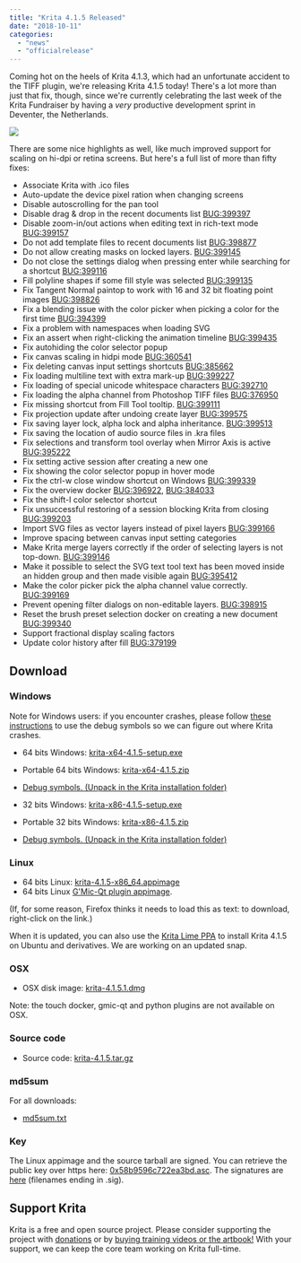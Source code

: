 ```yaml
---
title: "Krita 4.1.5 Released"
date: "2018-10-11"
categories: 
  - "news"
  - "officialrelease"
---
```


Coming hot on the heels of Krita 4.1.3, which had an unfortunate accident to the TIFF plugin, we're releasing Krita 4.1.5 today! There's a lot more than just that fix, though, since we're currently celebrating the last week of the Krita Fundraiser by having a _very_ productive development sprint in Deventer, the Netherlands.

[![](/images/posts/2018/2018-fundraiser-hero2.png)](https://krita.org)

There are some nice highlights as well, like much improved support for scaling on hi-dpi or retina screens. But here's a full list of more than fifty fixes:

- Associate Krita with .ico files
- Auto-update the device pixel ration when changing screens
- Disable autoscrolling for the pan tool
- Disable drag & drop in the recent documents list [BUG:399397](https://bugs.kde.org/show_bug.cgi?id=399397)
- Disable zoom-in/out actions when editing text in rich-text mode [BUG:399157](https://bugs.kde.org/show_bug.cgi?id=399157)
- Do not add template files to recent documents list [BUG:398877](https://bugs.kde.org/show_bug.cgi?id=398877)
- Do not allow creating masks on locked layers. [BUG:399145](https://bugs.kde.org/show_bug.cgi?id=399145)
- Do not close the settings dialog when pressing enter while searching for a shortcut [BUG:399116](https://bugs.kde.org/show_bug.cgi?id=399116)
- Fill polyline shapes if some fill style was selected [BUG:399135](https://bugs.kde.org/show_bug.cgi?id=399135)
- Fix Tangent Normal paintop to work with 16 and 32 bit floating point images [BUG:398826](https://bugs.kde.org/show_bug.cgi?id=398826)
- Fix a blending issue with the color picker when picking a color for the first time [BUG:394399](http://394399)
- Fix a problem with namespaces when loading SVG
- Fix an assert when right-clicking the animation timeline [BUG:399435](https://bugs.kde.org/show_bug.cgi?id=399435)
- Fix autohiding the color selector popup
- Fix canvas scaling in hidpi mode [BUG:360541](https://bugs.kde.org/show_bug.cgi?id=360541)
- Fix deleting canvas input settings shortcuts [BUG:385662](https://bugs.kde.org/show_bug.cgi?id=385662)
- Fix loading multiline text with extra mark-up [BUG:399227](https://bugs.kde.org/show_bug.cgi?id=399227)
- Fix loading of special unicode whitespace characters [BUG:392710](https://bugs.kde.org/show_bug.cgi?id=392710)
- Fix loading the alpha channel from Photoshop TIFF files [BUG:376950](https://bugs.kde.org/show_bug.cgi?id=376950)
- Fix missing shortcut from Fill Tool tooltip. [BUG:399111](https://bugs.kde.org/show_bug.cgi?id=399111)
- Fix projection update after undoing create layer [BUG:399575](https://bugs.kde.org/show_bug.cgi?id=399575)
- Fix saving layer lock, alpha lock and alpha inheritance. [BUG:399513](https://bugs.kde.org/show_bug.cgi?id=399513)
- Fix saving the location of audio source files in .kra files
- Fix selections and transform tool overlay when Mirror Axis is active [BUG:395222](https://bugs.kde.org/show_bug.cgi?id=395222)
- Fix setting active session after creating a new one
- Fix showing the color selector popup in hover mode
- Fix the ctrl-w close window shortcut on Windows [BUG:399339](https://bugs.kde.org/show_bug.cgi?id=399339)
- Fix the overview docker [BUG:396922](https://bugs.kde.org/show_bug.cgi?id=396922), [BUG:384033](https://bugs.kde.org/show_bug.cgi?id=384033)
- Fix the shift-I color selector shortcut
- Fix unsuccessful restoring of a session blocking Krita from closing [BUG:399203](https://bugs.kde.org/show_bug.cgi?id=399203)
- Import SVG files as vector layers instead of pixel layers [BUG:399166](https://bugs.kde.org/show_bug.cgi?id=399166)
- Improve spacing between canvas input setting categories
- Make Krita merge layers correctly if the order of selecting layers is not top-down. [BUG:399146](https://bugs.kde.org/show_bug.cgi?id=399146)
- Make it possible to select the SVG text tool text has been moved inside an hidden group and then made visible again [BUG:395412](https://bugs.kde.org/show_bug.cgi?id=395412)
- Make the color picker pick the alpha channel value correctly. [BUG:399169](https://bugs.kde.org/show_bug.cgi?id=399169)
- Prevent opening filter dialogs on non-editable layers. [BUG:398915](https://bugs.kde.org/show_bug.cgi?id=398915)
- Reset the brush preset selection docker on creating a new document [BUG:399340](https://bugs.kde.org/show_bug.cgi?id=399340)
- Support fractional display scaling factors
- Update color history after fill [BUG:379199](https://bugs.kde.org/show_bug.cgi?id=379199)

## Download

### Windows

Note for Windows users: if you encounter crashes, please follow [these instructions](https://docs.krita.org/en/reference_manual/dr_minw_debugger.html#dr-minw) to use the debug symbols so we can figure out where Krita crashes.

- 64 bits Windows: [krita-x64-4.1.5-setup.exe](https://download.kde.org/stable/krita/4.1.5/krita-x64-4.1.5-setup.exe)
- Portable 64 bits Windows: [krita-x64-4.1.5.zip](https://download.kde.org/stable/krita/4.1.5/krita-x64-4.1.5.zip)
- [Debug symbols. (Unpack in the Krita installation folder)](https://download.kde.org/stable/krita/4.1.5/krita-x64-4.1.5-dbg.zip)

- 32 bits Windows: [krita-x86-4.1.5-setup.exe](https://download.kde.org/stable/krita/4.1.5/krita-x86-4.1.5-setup.exe)
- Portable 32 bits Windows: [krita-x86-4.1.5.zip](https://download.kde.org/stable/krita/4.1.5/krita-x86-4.1.5.zip)
- [Debug symbols. (Unpack in the Krita installation folder)](https://download.kde.org/stable/krita/4.1.5/krita-x86-4.1.5-dbg.zip)

### Linux

- 64 bits Linux: [krita-4.1.5-x86\_64.appimage](https://download.kde.org/stable/krita/4.1.5/krita-4.1.5-x86_64.appimage)
- 64 bits Linux [G'Mic-Qt plugin appimage](https://download.kde.org/stable/krita/4.1.5/gmic_krita_qt-x86_64.appimage).

(If, for some reason, Firefox thinks it needs to load this as text: to download, right-click on the link.)

When it is updated, you can also use the [Krita Lime PPA](https://launchpad.net/%7Ekritalime/+archive/ubuntu/ppa) to install Krita 4.1.5 on Ubuntu and derivatives. We are working on an updated snap.

### OSX

- OSX disk image: [krita-4.1.5.1.dmg](https://download.kde.org/stable/krita/4.1.5/krita-4.1.5.1.dmg)

Note: the touch docker, gmic-qt and python plugins are not available on OSX.

### Source code

- Source code: [krita-4.1.5.tar.gz](https://download.kde.org/stable/krita/4.1.5/krita-4.1.5.tar.gz)

### md5sum

For all downloads:

- [md5sum.txt](https://download.kde.org/stable/krita/4.1.5/md5sum.txt)

### Key

The Linux appimage and the source tarball are signed. You can retrieve the public key over https here: [0x58b9596c722ea3bd.asc](https://share.kde.org/index.php/s/fJ99V5mZvuyD0z8). The signatures are [here](http://download.kde.org/stable/krita/4.1.5/) (filenames ending in .sig).

## Support Krita

Krita is a free and open source project. Please consider supporting the project with [donations](/support-us/donations/) or by [buying training videos or the artbook!](/support-us/shop) With your support, we can keep the core team working on Krita full-time.
